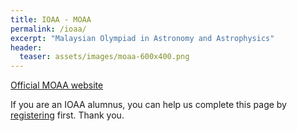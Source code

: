 ```yaml
---
title: IOAA - MOAA
permalink: /ioaa/
excerpt: "Malaysian Olympiad in Astronomy and Astrophysics"
header:
  teaser: assets/images/moaa-600x400.png
---
```


[Official MOAA website](https://moaa.starfinder.org.my/)

If you are an IOAA alumnus, you can help us complete this page by [registering](/alumni) first. Thank you.